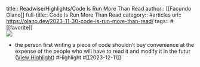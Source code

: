 title:: Readwise/Highlights/Code Is Run More Than Read
author:: [[Facundo Olano]]
full-title:: Code Is Run More Than Read
category:: #articles
url:: https://olano.dev/2023-11-30-code-is-run-more-than-read/
tags:: #[[favorite]]  
![](https://olano.dev/assets/img/readrun.png)
- the person first writing a piece of code shouldn’t buy convenience at the expense of the people who will have to read it and modify it in the futur ([View Highlight](https://read.readwise.io/read/01hhbraw6ahx2xmkxch239010b)) #Highlight #[[2023-12-11]]